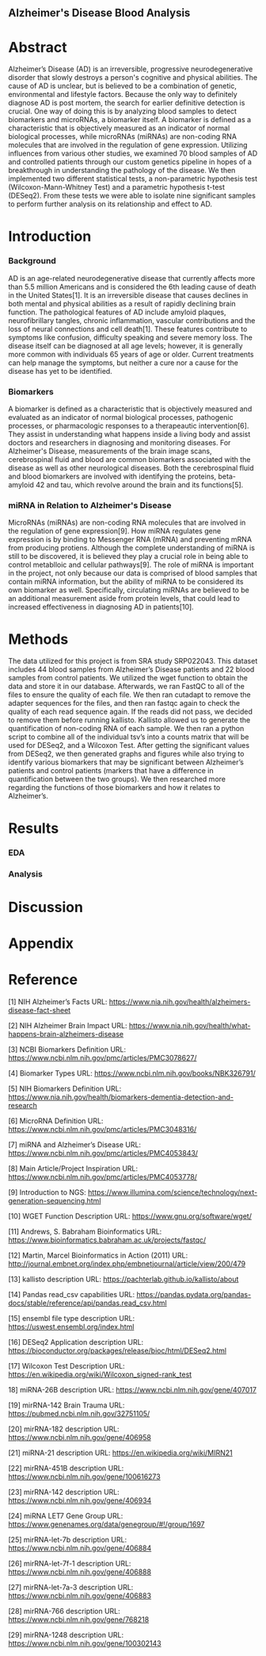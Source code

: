 ## Alzheimer's Disease Blood Analysis


# Abstract

Alzheimer’s Disease (AD) is an irreversible, progressive neurodegenerative disorder that slowly destroys a person's cognitive and physical abilities. The cause of AD is unclear, but is believed to be a combination of genetic, environmental and lifestyle factors. Because the only way to definitely diagnose AD is post mortem, the search for earlier definitive detection is crucial. One way of doing this is by analyzing blood samples to detect biomarkers and microRNAs, a biomarker itself. A biomarker is defined as a characteristic that is objectively measured as an indicator of normal biological processes, while microRNAs (miRNAs) are non-coding RNA molecules that are involved in the regulation of gene expression. Utilizing influences from various other studies, we examined 70 blood samples of AD and controlled patients through our custom genetics pipeline in hopes of a breakthrough in understanding the pathology of the disease. We then implemented two different statistical tests, a non-parametric hypothesis test (Wilcoxon-Mann-Whitney Test) and a parametric hypothesis t-test (DESeq2). From these tests we were able to isolate nine significant samples to perform further analysis on its relationship and effect to AD.

# Introduction

### Background

AD is an age-related neurodegenerative disease that currently affects more than 5.5 million Americans and is considered the 6th leading cause of death in the United States[1]. It is an irreversible disease that causes declines in both mental and physical abilities as a result of rapidly declining brain function. The pathological features of AD include amyloid plaques, neurofibrillary tangles, chronic inflammation, vascular contributions and the loss of neural connections and cell death[1]. These features contribute to symptoms like confusion, difficulty speaking and severe memory loss. The disease itself can be diagnosed at all age levels; however, it is generally more common with individuals 65 years of age or older. Current treatments can help manage the symptoms, but neither a cure nor a cause for the disease has yet to be identified.  

### Biomarkers

A biomarker is defined as a characteristic that is objectively measured and evaluated as an indicator of normal biological processes, pathogenic processes, or pharmacologic responses to a therapeautic intervention[6]. They assist in understanding what happens inside a living body and assist doctors and researchers in diagnosing and monitoring diseases. For Alzheimer's Disease, measurements of the brain image scans, cerebrospinal fluid and blood are common biomarkers associated with the disease as well as other neurological diseases. Both the cerebrospinal fluid and blood biomarkers are involved with identifying the proteins, beta-amyloid 42 and tau, which revolve around the brain and its functions[5]. 

### miRNA in Relation to Alzheimer's Disease

MicroRNAs (miRNAs) are non-coding RNA molecules that are involved in the regulation of gene expression[9]. How miRNA regulates gene expression is by binding to Messenger RNA (mRNA) and preventing mRNA from producing protiens. Although the complete understanding of miRNA is still to be discovered, it is believed they play a crucial role in being able to control metablloic and cellular pathways[9]. The role of miRNA is important in the project, not only because our data is comprised of blood samples that contain miRNA information, but the ability of miRNA to be considered its own biomarker as well. Specifically, circulating miRNAs are believed to be an additional measurement aside from protein levels, that could lead to increased effectiveness in diagnosing AD in patients[10]. 

# Methods

The data utilized for this project is from SRA study SRP022043. This dataset includes 44 blood samples from Alzheimer’s Disease patients and 22 blood samples from control patients. We utilized the wget function to obtain the data and store it in our database. Afterwards, we ran FastQC to all of the files to ensure the quality of each file. We then ran cutadapt to remove the adapter sequences for the files, and then ran fastqc again to check the quality of each read sequence again. If the reads did not pass, we decided to remove them before running kallisto. Kallisto allowed us to generate the quantification of non-coding RNA of each sample. We then ran a python script to combine all of the individual tsv’s into a counts matrix that will be used for DESeq2, and a Wilcoxon Test. After getting the significant values from DESeq2, we then generated graphs and figures while also trying to identify various biomarkers that may be significant between Alzheimer’s patients and control patients (markers that have a difference in quantification between the two groups). We then researched more regarding the functions of those biomarkers and how it relates to Alzheimer’s.

# Results

### EDA
### Analysis


# Discussion

# Appendix

# Reference

[1] NIH Alzheimer’s Facts URL:
https://www.nia.nih.gov/health/alzheimers-disease-fact-sheet

[2] NIH Alzheimer Brain Impact URL:
https://www.nia.nih.gov/health/what-happens-brain-alzheimers-disease

[3] NCBI Biomarkers Definition URL:
https://www.ncbi.nlm.nih.gov/pmc/articles/PMC3078627/

[4] Biomarker Types URL:
https://www.ncbi.nlm.nih.gov/books/NBK326791/

[5] NIH Biomarkers Definition URL: 
https://www.nia.nih.gov/health/biomarkers-dementia-detection-and-research 

[6] MicroRNA Definition URL:
https://www.ncbi.nlm.nih.gov/pmc/articles/PMC3048316/

[7] miRNA and Alzheimer’s Disease URL: 
https://www.ncbi.nlm.nih.gov/pmc/articles/PMC4053843/

[8] Main Article/Project Inspiration URL: 
https://www.ncbi.nlm.nih.gov/pmc/articles/PMC4053778/

[9] Introduction to NGS: 
https://www.illumina.com/science/technology/next-generation-sequencing.html

[10] WGET Function Description URL:
https://www.gnu.org/software/wget/

[11] Andrews, S. Babraham Bioinformatics URL: 
https://www.bioinformatics.babraham.ac.uk/projects/fastqc/

[12] Martin, Marcel Bioinformatics in Action (2011) URL: 
http://journal.embnet.org/index.php/embnetjournal/article/view/200/479

[13] kallisto description URL:
https://pachterlab.github.io/kallisto/about

[14] Pandas read_csv capabilities URL:
https://pandas.pydata.org/pandas-docs/stable/reference/api/pandas.read_csv.html 

[15] ensembl file type description URL:
https://uswest.ensembl.org/index.html

[16] DESeq2 Application description URL:
https://bioconductor.org/packages/release/bioc/html/DESeq2.html 

[17] Wilcoxon Test Description URL:
https://en.wikipedia.org/wiki/Wilcoxon_signed-rank_test 

18] miRNA-26B description URL:
https://www.ncbi.nlm.nih.gov/gene/407017 

[19] mirRNA-142 Brain Trauma URL:
https://pubmed.ncbi.nlm.nih.gov/32751105/

[20] mirRNA-182 description URL:
https://www.ncbi.nlm.nih.gov/gene/406958 

[21] miRNA-21 description URL:
https://en.wikipedia.org/wiki/MIRN21

[22] mirRNA-451B description URL:
https://www.ncbi.nlm.nih.gov/gene/100616273 

[23] mirRNA-142 description URL:
https://www.ncbi.nlm.nih.gov/gene/406934

[24] miRNA LET7 Gene Group URL:
https://www.genenames.org/data/genegroup/#!/group/1697 

[25] mirRNA-let-7b description URL:
https://www.ncbi.nlm.nih.gov/gene/406884 

[26] mirRNA-let-7f-1 description URL:
https://www.ncbi.nlm.nih.gov/gene/406888  

[27] mirRNA-let-7a-3 description URL:
https://www.ncbi.nlm.nih.gov/gene/406883 

[28] mirRNA-766 description URL:
https://www.ncbi.nlm.nih.gov/gene/768218 

[29] mirRNA-1248 description URL:
https://www.ncbi.nlm.nih.gov/gene/100302143




